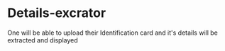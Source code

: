 # Details-excrator
One will be able to upload their Identification card and it's details will be extracted and displayed
